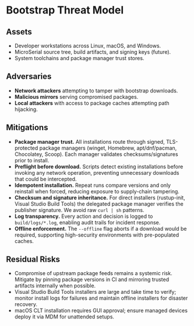 # Bootstrap Threat Model

## Assets

* Developer workstations across Linux, macOS, and Windows.
* MicroSerial source tree, build artifacts, and signing keys (future).
* System toolchains and package manager trust stores.

## Adversaries

* **Network attackers** attempting to tamper with bootstrap downloads.
* **Malicious mirrors** serving compromised packages.
* **Local attackers** with access to package caches attempting path hijacking.

## Mitigations

* **Package manager trust.** All installations route through signed, TLS-protected package managers (winget, Homebrew, apt/dnf/pacman, Chocolatey, Scoop). Each manager validates checksums/signatures prior to install.
* **Preflight before download.** Scripts detect existing installations before invoking any network operation, preventing unnecessary downloads that could be intercepted.
* **Idempotent installation.** Repeat runs compare versions and only reinstall when forced, reducing exposure to supply-chain tampering.
* **Checksum and signature inheritance.** For direct installers (rustup-init, Visual Studio Build Tools) the delegated package manager verifies the publisher signature. We avoid raw `curl | sh` patterns.
* **Log transparency.** Every action and decision is logged to `build/logs/*.log`, enabling audit trails for incident response.
* **Offline enforcement.** The `--offline` flag aborts if a download would be required, supporting high-security environments with pre-populated caches.

## Residual Risks

* Compromise of upstream package feeds remains a systemic risk. Mitigate by pinning package versions in CI and mirroring trusted artifacts internally when possible.
* Visual Studio Build Tools installers are large and take time to verify; monitor install logs for failures and maintain offline installers for disaster recovery.
* macOS CLT installation requires GUI approval; ensure managed devices deploy it via MDM for unattended setups.
